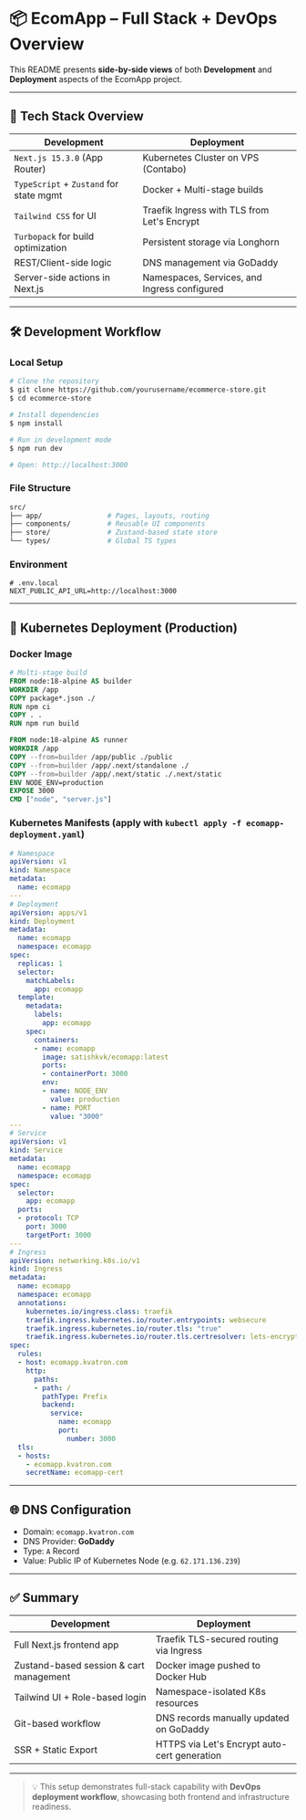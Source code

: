 # 📦 EcomApp – Full Stack + DevOps Overview

This README presents **side-by-side views** of both **Development** and **Deployment** aspects of the EcomApp project.

---

## 🧩 Tech Stack Overview

| Development                                 | Deployment                                     |
|---------------------------------------------|-------------------------------------------------|
| `Next.js 15.3.0` (App Router)                | Kubernetes Cluster on VPS (Contabo)             |
| `TypeScript` + `Zustand` for state mgmt     | Docker + Multi-stage builds                     |
| `Tailwind CSS` for UI                       | Traefik Ingress with TLS from Let's Encrypt     |
| `Turbopack` for build optimization          | Persistent storage via Longhorn                 |
| REST/Client-side logic                      | DNS management via GoDaddy                      |
| Server-side actions in Next.js              | Namespaces, Services, and Ingress configured    |

---

## 🛠️ Development Workflow

### Local Setup
```bash
# Clone the repository
$ git clone https://github.com/yourusername/ecommerce-store.git
$ cd ecommerce-store

# Install dependencies
$ npm install

# Run in development mode
$ npm run dev

# Open: http://localhost:3000
```

### File Structure
```bash
src/
├── app/                # Pages, layouts, routing
├── components/         # Reusable UI components
├── store/              # Zustand-based state store
└── types/              # Global TS types
```

### Environment
```env
# .env.local
NEXT_PUBLIC_API_URL=http://localhost:3000
```

---

## 🚀 Kubernetes Deployment (Production)

### Docker Image
```Dockerfile
# Multi-stage build
FROM node:18-alpine AS builder
WORKDIR /app
COPY package*.json ./
RUN npm ci
COPY . .
RUN npm run build

FROM node:18-alpine AS runner
WORKDIR /app
COPY --from=builder /app/public ./public
COPY --from=builder /app/.next/standalone ./
COPY --from=builder /app/.next/static ./.next/static
ENV NODE_ENV=production
EXPOSE 3000
CMD ["node", "server.js"]
```

### Kubernetes Manifests (apply with `kubectl apply -f ecomapp-deployment.yaml`)
```yaml
# Namespace
apiVersion: v1
kind: Namespace
metadata:
  name: ecomapp
---
# Deployment
apiVersion: apps/v1
kind: Deployment
metadata:
  name: ecomapp
  namespace: ecomapp
spec:
  replicas: 1
  selector:
    matchLabels:
      app: ecomapp
  template:
    metadata:
      labels:
        app: ecomapp
    spec:
      containers:
      - name: ecomapp
        image: satishkvk/ecomapp:latest
        ports:
        - containerPort: 3000
        env:
        - name: NODE_ENV
          value: production
        - name: PORT
          value: "3000"
---
# Service
apiVersion: v1
kind: Service
metadata:
  name: ecomapp
  namespace: ecomapp
spec:
  selector:
    app: ecomapp
  ports:
  - protocol: TCP
    port: 3000
    targetPort: 3000
---
# Ingress
apiVersion: networking.k8s.io/v1
kind: Ingress
metadata:
  name: ecomapp
  namespace: ecomapp
  annotations:
    kubernetes.io/ingress.class: traefik
    traefik.ingress.kubernetes.io/router.entrypoints: websecure
    traefik.ingress.kubernetes.io/router.tls: "true"
    traefik.ingress.kubernetes.io/router.tls.certresolver: lets-encrypt
spec:
  rules:
  - host: ecomapp.kvatron.com
    http:
      paths:
      - path: /
        pathType: Prefix
        backend:
          service:
            name: ecomapp
            port:
              number: 3000
  tls:
  - hosts:
    - ecomapp.kvatron.com
    secretName: ecomapp-cert
```

---

## 🌐 DNS Configuration
- Domain: `ecomapp.kvatron.com`
- DNS Provider: **GoDaddy**
- Type: `A` Record
- Value: Public IP of Kubernetes Node (e.g. `62.171.136.239`)

---

## ✅ Summary
| Development                                   | Deployment                                       |
|-----------------------------------------------|--------------------------------------------------|
| Full Next.js frontend app                     | Traefik TLS-secured routing via Ingress          |
| Zustand-based session & cart management       | Docker image pushed to Docker Hub                |
| Tailwind UI + Role-based login                | Namespace-isolated K8s resources                 |
| Git-based workflow                            | DNS records manually updated on GoDaddy          |
| SSR + Static Export                           | HTTPS via Let's Encrypt auto-cert generation     |

---

> 💡 This setup demonstrates full-stack capability with **DevOps deployment workflow**, showcasing both frontend and infrastructure readiness.

